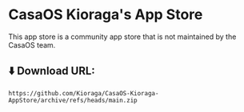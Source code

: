 # CasaOS Kioraga's App Store
This app store is a community app store that is not maintained by the CasaOS team.
<br />
## ⬇️ Download URL:
    https://github.com/Kioraga/CasaOS-Kioraga-AppStore/archive/refs/heads/main.zip
<br />
